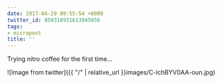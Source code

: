 ```yaml
---
date: 2017-04-29 09:55:54 +0000
twitter_id: 858318931613945856
tags:
- micropost
title: ''
---
```


Trying nitro coffee for the first time…

![Image from twitter]({{ "/" | relative_url  }}images/C-lchBYV0AA-oun.jpg)
